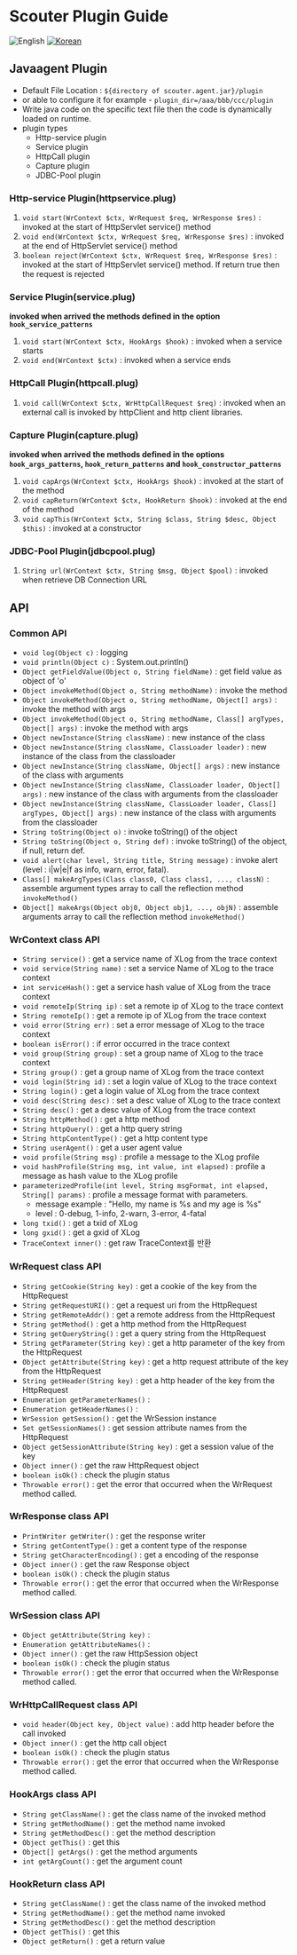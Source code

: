 # Scouter Plugin Guide
![English](https://img.shields.io/badge/language-English-orange.svg) [![Korean](https://img.shields.io/badge/language-Korean-blue.svg)](JavaAgent-Plugin-Scripting_kr.md)

## Javaagent Plugin
 - Default File Location : ```${directory of scouter.agent.jar}/plugin```
 - or able to configure it for example - ```plugin_dir=/aaa/bbb/ccc/plugin```
 - Write java code on the specific text file then the code is dynamically loaded on runtime.
 - plugin types
   - Http-service plugin
   - Service plugin
   - HttpCall plugin
   - Capture plugin
   - JDBC-Pool plugin
 
### Http-service Plugin(httpservice.plug)

1. ```void start(WrContext $ctx, WrRequest $req, WrResponse $res)``` : invoked at the start of HttpServlet service() method
2. ```void end(WrContext $ctx, WrRequest $req, WrResponse $res)``` : invoked at the end of HttpServlet service() method
3. ```boolean reject(WrContext $ctx, WrRequest $req, WrResponse $res)``` : invoked at the start of HttpServlet service() method. If return true then the request is rejected
 
### Service Plugin(service.plug)
 **invoked when arrived the methods defined in the option ```hook_service_patterns```**
 
1. ```void start(WrContext $ctx, HookArgs $hook)``` : invoked when a service starts
2. ```void end(WrContext $ctx)``` : invoked when a service ends
 
### HttpCall Plugin(httpcall.plug)

1. ```void call(WrContext $ctx, WrHttpCallRequest $req)``` : invoked when an external call is invoked by httpClient and http client libraries.
 
### Capture Plugin(capture.plug)
 **invoked when arrived the methods defined in the options ```hook_args_patterns```, ```hook_return_patterns``` and ```hook_constructor_patterns```**
 
1. ```void capArgs(WrContext $ctx, HookArgs $hook)``` : invoked at the start of the method
2. ```void capReturn(WrContext $ctx, HookReturn $hook)``` : invoked at the end of the method
3. ```void capThis(WrContext $ctx, String $class, String $desc, Object $this)``` : invoked at a constructor
 
### JDBC-Pool Plugin(jdbcpool.plug)
1. ```String url(WrContext $ctx, String $msg, Object $pool)```
 : invoked when retrieve DB Connection URL
 
 
## API

### Common API
 - ```void log(Object c)``` : logging
 - ```void println(Object c)``` : System.out.println()
 - ```Object getFieldValue(Object o, String fieldName)``` : get field value as object of 'o'
 - ```Object invokeMethod(Object o, String methodName)``` : invoke the method
 - ```Object invokeMethod(Object o, String methodName, Object[] args)``` : invoke the method with args
 - ```Object invokeMethod(Object o, String methodName, Class[] argTypes, Object[] args)``` : invoke the method with args
 - ```Object newInstance(String className)``` : new instance of the class
 - ```Object newInstance(String className, ClassLoader loader)``` : new instance of the class from the classloader
 - ```Object newInstance(String className, Object[] args)``` : new instance of the class with arguments
 - ```Object newInstance(String className, ClassLoader loader, Object[] args)``` : new instance of the class with arguments from the classloader
 - ```Object newInstance(String className, ClassLoader loader, Class[] argTypes, Object[] args)``` : new instance of the class with arguments from the classloader
 - ```String toString(Object o)``` : invoke toString() of the object
 - ```String toString(Object o, String def)``` : invoke toString() of the object, if null, return def.
 - ```void alert(char level, String title, String message)``` : invoke alert (level : i\|w\|e\|f as info, warn, error, fatal).
 - ```Class[] makeArgTypes(Class class0, Class class1, ..., classN)``` : assemble argument types array to call the reflection method ```invokeMethod()```
 - ```Object[] makeArgs(Object obj0, Object obj1, ..., objN)``` : assemble arguments array to call the reflection method ```invokeMethod()```

### WrContext class API
 - ```String service()``` : get a service name of XLog from the trace context
 - ```void service(String name)``` : set a service Name of XLog  to the trace context
 - ```int serviceHash()``` : get a service hash value of XLog from the trace context
 - ```void remoteIp(String ip)``` : set a remote ip of XLog to the trace context
 - ```String remoteIp()``` : get a remote ip of XLog from the trace context
 - ```void error(String err)``` : set a error message of XLog to the trace context
 - ```boolean isError()``` : if error occurred in the trace context
 - ```void group(String group)``` : set a group name of XLog to the trace context
 - ```String group()``` : get a group name of XLog from the trace context
 - ```void login(String id)``` : set a login value of XLog to the trace context
 - ```String login()``` : get a login value of XLog from the trace context
 - ```void desc(String desc)``` : set a desc value of XLog to the trace context
 - ```String desc()``` : get a desc value of XLog from the trace context
 - ```String httpMethod()``` : get a http method
 - ```String httpQuery()``` : get a http query string
 - ```String httpContentType()``` : get a http content type
 - ```String userAgent()``` : get a user agent value
 - ```void profile(String msg)``` : profile a message to the XLog profile
 - ```void hashProfile(String msg, int value, int elapsed)``` : profile a message as hash value to the XLog profile
 - ```parameterizedProfile(int level, String msgFormat, int elapsed, String[] params)``` : profile a message format with parameters.
     - message example : "Hello, my name is %s and my age is %s"
     - level : 0-debug, 1-info, 2-warn, 3-error, 4-fatal
 - ```long txid()``` : get a txid of XLog
 - ```long gxid()``` : get a gxid of XLog
 - ```TraceContext inner()``` : get raw TraceContext를 반환
 
### WrRequest class API
 - ```String getCookie(String key)``` : get a cookie of the key from the HttpRequest
 - ```String getRequestURI()``` : get a request uri from the HttpRequest
 - ```String getRemoteAddr()``` : get a remote address from the HttpRequest
 - ```String getMethod()``` : get a http method from the HttpRequest
 - ```String getQueryString()``` : get a query string from the HttpRequest
 - ```String getParameter(String key)``` : get a http parameter of the key from the HttpRequest
 - ```Object getAttribute(String key)``` : get a http request attribute of the key from the HttpRequest
 - ```String getHeader(String key)``` : get a http header of the key from the HttpRequest
 - ```Enumeration getParameterNames()``` :
 - ```Enumeration getHeaderNames()``` :
 - ```WrSession getSession()``` : get the WrSession instance
 - ```Set getSessionNames()``` : get session attribute names from the HttpRequest
 - ```Object getSessionAttribute(String key)``` : get a session value of the key
 - ```Object inner()``` : get the raw HttpRequest object
 - ```boolean isOk()``` : check the plugin status
 - ```Throwable error()``` : get the error that occurred when the WrRequest method called.
 
### WrResponse class API
 - ```PrintWriter getWriter()``` : get the response writer
 - ```String getContentType()``` : get a content type of the response
 - ```String getCharacterEncoding()``` : get a encoding of the response
 - ```Object inner()``` : get the raw Response object
 - ```boolean isOk()``` : check the plugin status
 - ```Throwable error()``` : get the error that occurred when the WrResponse method called.
 
### WrSession class API
 - ```Object getAttribute(String key)``` :
 - ```Enumeration getAttributeNames()``` :
 - ```Object inner()``` : get the raw HttpSession object
 - ```boolean isOk()``` : check the plugin status
 - ```Throwable error()``` : get the error that occurred when the WrResponse method called.
 
### WrHttpCallRequest class API
 - ```void header(Object key, Object value)``` : add http header before the call invoked
 - ```Object inner()``` : get the http call object
 - ```boolean isOk()``` : check the plugin status
 - ```Throwable error()``` : get the error that occurred when the WrResponse method called.
 
### HookArgs class API
 - ```String getClassName()``` : get the class name of the invoked method
 - ```String getMethodName()``` : get the method name invoked
 - ```String getMethodDesc()``` : get the method description
 - ```Object getThis()``` : get this
 - ```Object[] getArgs()``` : get the method arguments
 - ```int getArgCount()``` : get the argument count

### HookReturn class API
 - ```String getClassName()``` : get the class name of the invoked method
 - ```String getMethodName()``` : get the method name invoked
 - ```String getMethodDesc()``` : get the method description
 - ```Object getThis()``` : get this
 - ```Object getReturn()``` : get a return value

 
